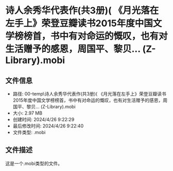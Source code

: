 ﻿# 诗人余秀华代表作(共3册)( 《月光落在左手上》荣登豆瓣读书2015年度中国文学榜榜首，书中有对命运的慨叹，也有对生活赠予的感恩，周国平、黎贝... (Z-Library).mobi

## 文件信息
- 路径: 00-temp\诗人余秀华代表作(共3册)( 《月光落在左手上》荣登豆瓣读书2015年度中国文学榜榜首，书中有对命运的慨叹，也有对生活赠予的感恩，周国平、黎贝... (Z-Library).mobi
- 大小: 2.97 MB
- 创建时间: 2024/4/26 9:22:29
- 最后修改时间: 2024/4/26 9:22:40
- 文件类型: .mobi

## 文件描述
这是一个.mobi类型的文件。


